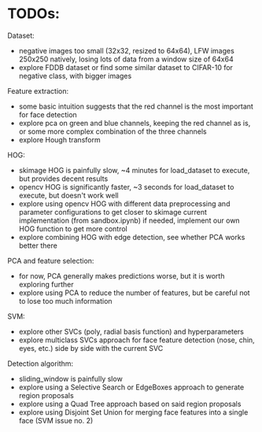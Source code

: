 # TODOs:

Dataset:
- negative images too small (32x32, resized to 64x64), LFW images 250x250 natively, losing lots of data from a window size of 64x64
- explore FDDB dataset or find some similar dataset to CIFAR-10 for negative class, with bigger images

Feature extraction:
- some basic intuition suggests that the red channel is the most important for face detection
- explore pca on green and blue channels, keeping the red channel as is, or some more complex combination of the three channels
- explore Hough transform

HOG:
- skimage HOG is painfully slow, ~4 minutes for load_dataset to execute, but provides decent results
- opencv HOG is significantly faster, ~3 seconds for load_dataset to execute, but doesn't work well
- explore using opencv HOG with different data preprocessing and parameter configurations to get closer to skimage current implementation (from sandbox.ipynb)
if needed, implement our own HOG function to get more control
- explore combining HOG with edge detection, see whether PCA works better there

PCA and feature selection:
- for now, PCA generally makes predictions worse, but it is worth exploring further
- explore using PCA to reduce the number of features, but be careful not to lose too much information

SVM:
- explore other SVCs (poly, radial basis function) and hyperparameters
- explore multiclass SVCs approach for face feature detection (nose, chin, eyes, etc.) side by side with the current SVC

Detection algorithm:
- sliding_window is painfully slow
- explore using a Selective Search or EdgeBoxes approach to generate region proposals
- explore using a Quad Tree approach based on said region proposals
- explore using Disjoint Set Union for merging face features into a single face (SVM issue no. 2)

